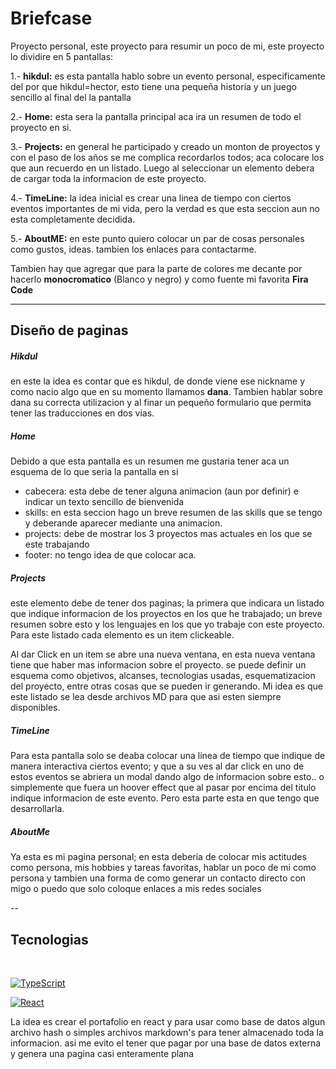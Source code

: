 
# Briefcase

Proyecto personal, este proyecto para resumir un poco de mi, este proyecto lo dividire en 5 pantallas:

1.- **hikdul:** es esta pantalla hablo sobre un evento personal, especificamente del por que hikdul=hector, esto tiene una pequeña historia y un juego sencillo al final del la pantalla

2.- **Home:** esta sera la pantalla principal aca ira un resumen de todo el proyecto en si. 

3.- **Projects:** en general he participado y creado un monton de proyectos y con el paso de los años se me complica recordarlos todos; aca colocare los que aun recuerdo en un listado. Luego al seleccionar un elemento debera de cargar toda la informacion de este proyecto.

4.- **TimeLine:** la idea inicial es crear una linea de tiempo con ciertos eventos importantes de mi vida, pero la verdad es que esta seccion aun no esta completamente decidida.

5.- **AboutME:** en este punto quiero colocar un par de cosas personales como gustos, ideas. tambien los enlaces para contactarme.

Tambien hay que agregar que para la parte de colores me decante por hacerlo **monocromatico** (Blanco y negro) y como fuente mi favorita **Fira Code**


---
## Diseño de paginas


##### Hikdul
en este la idea es contar que es hikdul, de donde viene ese nickname y como nacio algo que en su momento llamamos **dana**. 
Tambien hablar sobre dana su correcta utilizacion y al finar un pequeño formulario que permita tener las traducciones en dos vias.

##### Home
Debido a que esta pantalla es un resumen me gustaria tener aca un esquema de lo que seria la pantalla en si
* cabecera: esta debe de tener alguna animacion (aun por definir) e indicar un texto sencillo de bienvenida
* skills: en esta seccion hago un breve resumen de las skills que se tengo y deberande aparecer mediante una animacion.
* projects: debe de mostrar los 3 proyectos mas actuales en los que se este trabajando
* footer: no tengo idea de que colocar aca.

##### Projects
este elemento debe de tener dos paginas; la primera que indicara un listado que indique informacion de los proyectos en los que he trabajado; un breve resumen sobre esto y los lenguajes en los que yo trabaje con este proyecto. Para este listado cada elemento es un item clickeable.

Al dar Click en un item se abre una nueva ventana, en esta nueva ventana tiene que haber mas informacion sobre el proyecto. se puede definir un esquema como objetivos, alcanses, tecnologias usadas, esquematizacion del proyecto, entre otras cosas que se pueden ir generando. Mi idea es que este listado se lea desde archivos MD para que asi esten siempre disponibles.

##### TimeLine
Para esta pantalla solo se deaba colocar una linea de tiempo que indique de manera interactiva ciertos evento; y que a su ves al dar click en uno de estos eventos se abriera un modal dando algo de informacion sobre esto.. o simplemente que fuera un hoover effect que al pasar por encima del titulo indique informacion de este evento. Pero esta parte esta en que tengo que desarrollarla.

##### AboutMe
Ya esta es mi pagina personal; en esta deberia de colocar mis actitudes como persona, mis hobbies y tareas favoritas, hablar un poco de mi como persona y tambien una forma de como generar un contacto directo con migo o puedo que solo coloque enlaces a mis redes sociales

--
## Tecnologias 


</br>

[![TypeScript](https://img.shields.io/badge/TypeScript-000?style=for-the-badge&logo=Typescript&logoColor=white&labelColor=839e87)]()


[![React](https://img.shields.io/badge/React-000?style=for-the-badge&logo=React&logoColor=white&labelColor=839e87)]()

La idea es crear el portafolio en react y para usar como base de datos algun archivo hash o simples archivos markdown's para tener almacenado toda la informacion. asi me evito el tener que pagar por una base de datos externa y genera una pagina casi enteramente plana